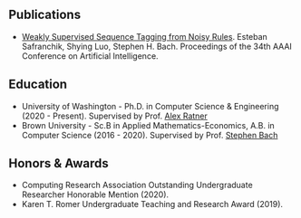 ## Publications

- [Weakly Supervised Sequence Tagging from Noisy Rules](https://aaai.org/ojs/index.php/AAAI/article/view/6009/5865).
Esteban Safranchik, Shying Luo, Stephen H. Bach.
Proceedings of the 34th AAAI Conference on Artificial Intelligence.

## Education
- University of Washington - Ph.D. in Computer Science & Engineering (2020 - Present). Supervised by Prof. [Alex Ratner](https://ajratner.github.io/)
- Brown University - Sc.B in Applied Mathematics-Economics, A.B. in Computer Science (2016 - 2020). Supervised by Prof. [Stephen Bach](http://cs.brown.edu/people/sbach/)

## Honors & Awards
- Computing Research Association Outstanding Undergraduate Researcher Honorable Mention (2020).
- Karen T. Romer Undergraduate Teaching and Research Award (2019).
